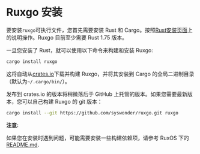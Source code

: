 # Ruxgo 安装

要安装`ruxgo`可执行文件，您首先需要安装 Rust 和 Cargo。按照[Rust安装页面](https://www.rust-lang.org/tools/install)上的说明操作。Ruxgo 目前至少需要 Rust 1.75 版本。

一旦您安装了 Rust，就可以使用以下命令来构建和安装 Ruxgo:

```sh
cargo install ruxgo
```

这将自动从[crates.io](https://crates.io/)下载并构建 Ruxgo，并将其安装到 Cargo 的全局二进制目录（默认为`~/.cargo/bin/`）。

发布到 crates.io 的版本将稍微落后于 GitHub 上托管的版本。如果您需要最新版本，您可以自己构建 Ruxgo 的 git 版本：

```sh
cargo install --git https://github.com/syswonder/ruxgo.git ruxgo
```

**注意:**

如果您在安装时遇到问题，可能需要安装一些构建依赖项，请参考 RuxOS 下的[README.md](https://github.com/syswonder/ruxos?tab=readme-ov-file#install-build-dependencies).
